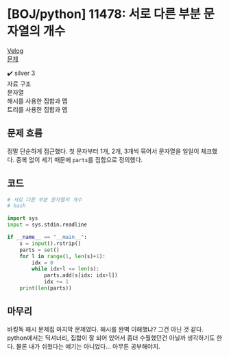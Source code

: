 # [BOJ/python] 11478: 서로 다른 부분 문자열의 개수

[Velog](https://velog.io/@semoon/BOJpython-11478-%EC%84%9C%EB%A1%9C-%EB%8B%A4%EB%A5%B8-%EB%B6%80%EB%B6%84-%EB%AC%B8%EC%9E%90%EC%97%B4%EC%9D%98-%EA%B0%9C%EC%88%98)<br>
[문제](https://www.acmicpc.net/problem/11478)

✔️ silver 3<br>
자료 구조<br>
문자열<br>
해시를 사용한 집합과 맵<br>
트리를 사용한 집합과 맵<br>

## 문제 흐름
정말 단순하게 접근했다.
첫 문자부터 1개, 2개, 3개씩 묶어서 문자열을 일일이 체크했다.
중복 없이 세기 때문에 `parts`를 집합으로 정의했다.

## 코드
```python
# 서로 다른 부분 문자열의 개수
# hash

import sys
input = sys.stdin.readline

if __name__ == "__main__":
    s = input().rstrip()
    parts = set()
    for l in range(1, len(s)+1):
        idx = 0
        while idx+l <= len(s):
            parts.add(s[idx: idx+l])
            idx += 1
    print(len(parts))
```
## 마무리
바킹독 해시 문제집 마지막 문제였다.
해시를 완벽 이해했냐?
그건 아닌 것 같다.
python에서는 딕셔너리, 집합이 잘 되어 있어서 좀더 수월했던건 아닐까 생각하기도 한다.
물론 내가 쉬웠다는 얘기는 아니었다...
아무튼 공부해야지.
